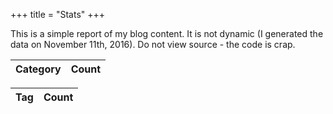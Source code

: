 +++
title = "Stats"
+++

This is a simple report of my blog content. It is not dynamic (I generated the data on November 11th, 2016). Do not view source - the code is crap.

<div id="chart_div"></div>
<div id="chart_month"></div>

<table>
    <thead>
    <tr>
        <th>Category</th>
        <th>Count</th>
    </thead>
    <tbody id="categoryData"></tbody>    
</table>

<table>
    <thead>
    <tr>
        <th>Tag</th>
        <th>Count</th>
    </thead>
    <tbody id="tagData"></tbody>    
</table>

<script type="text/javascript" src="https://www.gstatic.com/charts/loader.js"></script>
<script type="text/javascript">

function monthAsString(x) {
    var labels = ["January", "February", "March", "April", "May", "June", "July", "August", "September", "October", "November", "December"];
    return labels[x];
}

// literally pasted
data = { years:
   { '2003': 222,
     '2004': 186,
     '2005': 575,
     '2006': 739,
     '2007': 824,
     '2008': 605,
     '2009': 500,
     '2010': 396,
     '2011': 408,
     '2012': 343,
     '2013': 296,
     '2014': 272,
     '2015': 252,
     '2016': 129 },
  months: [ 465, 464, 476, 451, 511, 470, 496, 526, 479, 474, 494, 441 ],
  posts: 5747,
  categories:
   { Misc: 1164,
     ColdFusion: 3129,
     Development: 754,
     Books: 39,
     Movies: 32,
     'Video Games': 74,
     Adoption: 14,
     Music: 10,
     Flex: 189,
     uncategorized: 13,
     JavaScript: 626,
     jQuery: 329,
     Mobile: 483,
     HTML5: 273,
     Design: 32,
     Games: 5,
     Uncategorized: 2,
     'Static Sites': 3,
     'video games': 1,
     mobile: 1,
     Television: 1,
     'Static-Sites': 1 },
  tags:
   { 'front-end-interview-questions': 3,
     bluemix: 22,
     mobilefirst: 25,
     ionic: 78,
     cordova: 56,
     phonegap: 2,
     harpjs: 1,
     strongloop: 14,
     swift: 1,
     nodejs: 14,
     Cordova: 4,
     StrongLoop: 1,
     Ionic: 3,
     nativescript: 5,
     JavaScript: 1,
     Windows: 1,
     windows: 3,
     html5: 1,
     loopback: 2 },
  wordCount: 1820918,
  avgWordCount: 316.84670262745783 };

    //rewrite data.years
    var newYears = [];
    Object.keys(data.years).forEach(function(year) {
        newYears.push([year,data.years[year]]);
    });

    //rewrite data.months
    var newMonths = [];
    Object.keys(data.months).forEach(function(month) {
        newMonths.push([monthAsString(month),data.months[month]]);
    });

    // Load the Visualization API and the corechart package.
    google.charts.load('current', {'packages':['corechart']});

    // Set a callback to run when the Google Visualization API is loaded.
    google.charts.setOnLoadCallback(drawChart);

    // Callback that creates and populates a data table,
    // instantiates the pie chart, passes in the data and
    // draws it.
    function drawChart() {

        // Create the data table.
        var data = new google.visualization.DataTable();
        data.addColumn('string', 'Year');
        data.addColumn('number', 'Posts');
        data.addRows(newYears);

        // Set chart options
        var options = {'title':'Posts Per Year',
                        'width':600,
                        'height':500};

        var chart = new google.visualization.BarChart(document.getElementById('chart_div'));
        chart.draw(data, options);

        // Month Chart

        // Create the data table.
        var data2 = new google.visualization.DataTable();
        data2.addColumn('string', 'Month');
        data2.addColumn('number', 'Posts');
        data2.addRows(newMonths);

        // Set chart options
        var options = {'title':'Posts Per Month',
                        'width':600,
                        'height':500};

        // Instantiate and draw our chart, passing in some options.
        var chart = new google.visualization.BarChart(document.getElementById('chart_month'));
        chart.draw(data2, options);

    }

    //sort categories
    var sortedCats = Object.keys(data.categories).sort(function(a, b) {
        if(data.categories[a] < data.categories[b]) return 1;
        if(data.categories[a] > data.categories[b]) return -1;
        return 0;
    });

    var catDiv = document.querySelector('#categoryData');
    sortedCats.forEach(function(cat) {
        var html = '<tr><td>'+cat+'</td><td>'+data.categories[cat]+'</td></tr>';
        catDiv.innerHTML += html;
    });

    //sort tags
    var sortedTags = Object.keys(data.tags).sort(function(a, b) {
        if(data.tags[a] < data.tags[b]) return 1;
        if(data.tags[a] > data.tags[b]) return -1;
        return 0;
    });

    var tagDiv = document.querySelector('#tagData');
    sortedTags.forEach(function(tag) {
        var html = '<tr><td>'+tag+'</td><td>'+data.tags[tag]+'</td></tr>';
        tagDiv.innerHTML += html;
    });

</script>